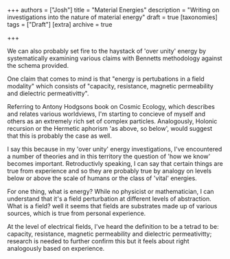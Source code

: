 +++
authors = ["Josh"]
title = "Material Energies"
description = "Writing on investigations into the nature of material energy"
draft = true
[taxonomies]
tags = ["Draft"]
[extra]
archive = true

+++


We can also probably set fire to the haystack of 'over unity' energy by systematically examining various claims with Bennetts methodology against the schema provided. 

One claim that comes to mind is that "energy is pertubations in a field modality" which consists of "capacity, resistance, magnetic permeability and dielectric permeativitty".

Referring to Antony Hodgsons book on Cosmic Ecology, which describes and relates various worldviews, I'm starting to concieve of myself and others as an extremely rich set of complex particles. Analogously, Holonic recursion or the Hermetic aphorism 'as above, so below', would suggest that this is probably the case as well.

I say this because in my 'over unity' energy investigations, I've encountered a number of theories and in this territory the question of 'how we know' becomes important. Retroductivly speaking, I can say that certain things are true from experience and so they are probably true by analogy on levels below or above the scale of humans or the class of 'vital' energies.

For one thing, what is energy? While no physicist or mathematician, I can understand that it's a field perturbation at different levels of abstraction. What is a field? well it seems that fields are substrates made up of various sources, which is true from personal experience.

At the level of electrical fields, I've heard the definition to be a tetrad to be: capacity, resistance, magnetic permeability and dielectric permeativitty; research is needed to further confirm this but it feels about right analogously based on experience. 

